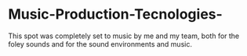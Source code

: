 # Music-Production-Tecnologies-
This spot was completely set to music by me and my team, both for the foley sounds and for the sound environments and music.
